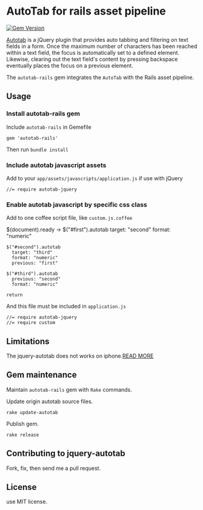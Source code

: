 # AutoTab for rails asset pipeline

[![Gem Version](https://badge.fury.io/rb/autotab-rails.svg)](http://badge.fury.io/rb/autotab-rails)

[Autotab](https://github.com/Mathachew/jquery-autotab) is a jQuery plugin that provides auto tabbing and filtering on text fields in a form. Once the maximum number of characters has been reached within a text field, the focus is automatically set to a defined element. Likewise, clearing out the text field's content by pressing backspace eventually places the focus on a previous element.

The `autotab-rails` gem integrates the `AutoTab` with the Rails asset pipeline.

## Usage

### Install autotab-rails gem

Include `autotab-rails` in Gemefile

    gem 'autotab-rails'

Then run `bundle install`

### Include autotab javascript assets

Add to your `app/assets/javascripts/application.js` if use with jQuery

    //= require autotab-jquery

### Enable autotab javascript by specific css class

Add to one coffee script file, like `custom.js.coffee`

  $(document).ready ->
    $("#first").autotab
      target: "second"
      format: "numeric"

    $("#second").autotab
      target: "third"
      format: "numeric"
      previous: "first"

    $("#third").autotab
      previous: "second"
      format: "numeric"

    return

And this file must be included in `application.js`

    //= require autotab-jquery
    //= require custom

## Limitations

The jquery-autotab does not works on iphone.[READ MORE](https://github.com/Mathachew/jquery-autotab/issues/45)

## Gem maintenance

Maintain `autotab-rails` gem with `Rake` commands.

Update origin autotab source files.

    rake update-autotab

Publish gem.

    rake release

## Contributing to jquery-autotab

Fork, fix, then send me a pull request.

## License

use MIT license.
